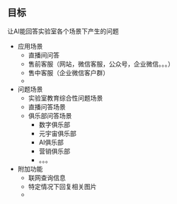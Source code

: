 

## 目标

让AI能回答实验室各个场景下产生的问题
- 应用场景
	- 直播间问答
	- 售前客服（网站，微信客服，公众号，企业微信。。。）
	- 售中客服（企业微信客户群）
	- 
- 问题场景
	- 实验室教育综合性问题场景
	- 直播问答场景
	- 俱乐部问答场景
		- 数字俱乐部
		- 元宇宙俱乐部
		- AI俱乐部
		- 营销俱乐部
		- 。。。
- 附加功能
	- 联网查询信息
	- 特定情况下回复相关图片
	- 
